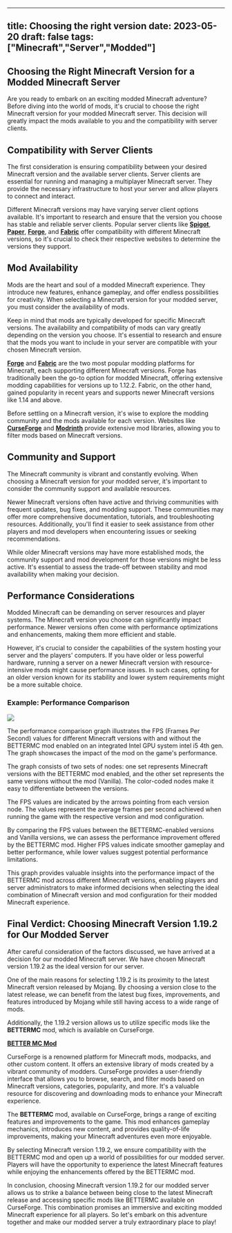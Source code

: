 
---
title: Choosing the right version
date: 2023-05-20
draft: false
tags: ["Minecraft","Server","Modded"]
---

## Choosing the Right Minecraft Version for a Modded Minecraft Server

Are you ready to embark on an exciting modded Minecraft adventure? Before diving into the world of mods, it's crucial to choose the right Minecraft version for your modded Minecraft server. This decision will greatly impact the mods available to you and the compatibility with server clients.

## Compatibility with Server Clients

The first consideration is ensuring compatibility between your desired Minecraft version and the available server clients. Server clients are essential for running and managing a multiplayer Minecraft server. They provide the necessary infrastructure to host your server and allow players to connect and interact.

Different Minecraft versions may have varying server client options available. It's important to research and ensure that the version you choose has stable and reliable server clients. Popular server clients like **[Spigot](https://www.spigotmc.org/)**, **[Paper](https://papermc.io/)**, **[Forge](https://files.minecraftforge.net/net/minecraftforge/forge/)**, and **[Fabric](https://fabricmc.net/)** offer compatibility with different Minecraft versions, so it's crucial to check their respective websites to determine the versions they support.

## Mod Availability

Mods are the heart and soul of a modded Minecraft experience. They introduce new features, enhance gameplay, and offer endless possibilities for creativity. When selecting a Minecraft version for your modded server, you must consider the availability of mods.

Keep in mind that mods are typically developed for specific Minecraft versions. The availability and compatibility of mods can vary greatly depending on the version you choose. It's essential to research and ensure that the mods you want to include in your server are compatible with your chosen Minecraft version.

**[Forge](https://files.minecraftforge.net/net/minecraftforge/forge/)** and **[Fabric](https://fabricmc.net/)** are the two most popular modding platforms for Minecraft, each supporting different Minecraft versions. Forge has traditionally been the go-to option for modded Minecraft, offering extensive modding capabilities for versions up to 1.12.2. Fabric, on the other hand, gained popularity in recent years and supports newer Minecraft versions like 1.14 and above.

Before settling on a Minecraft version, it's wise to explore the modding community and the mods available for each version. Websites like **[CurseForge](https://www.curseforge.com/)** and **[Modrinth](https://modrinth.com/)** provide extensive mod libraries, allowing you to filter mods based on Minecraft versions.


## Community and Support

The Minecraft community is vibrant and constantly evolving. When choosing a Minecraft version for your modded server, it's important to consider the community support and available resources.

Newer Minecraft versions often have active and thriving communities with frequent updates, bug fixes, and modding support. These communities may offer more comprehensive documentation, tutorials, and troubleshooting resources. Additionally, you'll find it easier to seek assistance from other players and mod developers when encountering issues or seeking recommendations.

While older Minecraft versions may have more established mods, the community support and mod development for those versions might be less active. It's essential to assess the trade-off between stability and mod availability when making your decision.

## Performance Considerations

Modded Minecraft can be demanding on server resources and player systems. The Minecraft version you choose can significantly impact performance. Newer versions often come with performance optimizations and enhancements, making them more efficient and stable.

However, it's crucial to consider the capabilities of the system hosting your server and the players' computers. If you have older or less powerful hardware, running a server on a newer Minecraft version with resource-intensive mods might cause performance issues. In such cases, opting for an older version known for its stability and lower system requirements might be a more suitable choice.

### Example: Performance Comparison

[![](https://mermaid.ink/img/pako:eNp901tvgjAYgOG_QuoNJkqAcigsWcLROWUaNbvippE6iRwM1mxG_e-DSSq4CFdA3qd8JekZrPOIABN8FXi_5aaLMOPK60BPCeEsbhMnidnzfQOJ4uBAi3xHzJ6nqRJ7HH7HEd2a8v7npUkdRlVdlhtUsSSjm3qMOpKoM9oa4gkdMerZ0L5T10VQ7abjmiLbgYrFqIYMH6JuOqmp4li-ev9NECEPOt00qKko2o6rMCqKhm7p3XRWU1kyNB8yKhm65srPqMVLgqQISp8bDl8vtrdaeYvAuXA2D0XOny_7t8ypMlWQHzOXV5qZV2WaoD5mPg_VRjaqMuP_am88RI1s3JrtE2fl9vCFe-fl5mKT1mismrY_GbQmY9VHe5uz1mCsmvNQriswACkpUhxH5RE5VyoEdEtSEgKzvI1wsQtBmF3LDh9pvjxla2DS4kgG4LiPMCVujMuTlQJzg5ND-ZZEMc2L4Hbm_o7e9Re9_wd5?type=png)](https://mermaid.live/edit#pako:eNp901tvgjAYgOG_QuoNJkqAcigsWcLROWUaNbvippE6iRwM1mxG_e-DSSq4CFdA3qd8JekZrPOIABN8FXi_5aaLMOPK60BPCeEsbhMnidnzfQOJ4uBAi3xHzJ6nqRJ7HH7HEd2a8v7npUkdRlVdlhtUsSSjm3qMOpKoM9oa4gkdMerZ0L5T10VQ7abjmiLbgYrFqIYMH6JuOqmp4li-ev9NECEPOt00qKko2o6rMCqKhm7p3XRWU1kyNB8yKhm65srPqMVLgqQISp8bDl8vtrdaeYvAuXA2D0XOny_7t8ypMlWQHzOXV5qZV2WaoD5mPg_VRjaqMuP_am88RI1s3JrtE2fl9vCFe-fl5mKT1mismrY_GbQmY9VHe5uz1mCsmvNQriswACkpUhxH5RE5VyoEdEtSEgKzvI1wsQtBmF3LDh9pvjxla2DS4kgG4LiPMCVujMuTlQJzg5ND-ZZEMc2L4Hbm_o7e9Re9_wd5)

The performance comparison graph illustrates the FPS (Frames Per Second) values for different Minecraft versions with and without the BETTERMC mod enabled on an integrated Intel GPU system intel i5 4th gen. The graph showcases the impact of the mod on the game's performance.

The graph consists of two sets of nodes: one set represents Minecraft versions with the BETTERMC mod enabled, and the other set represents the same versions without the mod (Vanilla). The color-coded nodes make it easy to differentiate between the versions.

The FPS values are indicated by the arrows pointing from each version node. The values represent the average frames per second achieved when running the game with the respective version and mod configuration.

By comparing the FPS values between the BETTERMC-enabled versions and Vanilla versions, we can assess the performance improvement offered by the BETTERMC mod. Higher FPS values indicate smoother gameplay and better performance, while lower values suggest potential performance limitations.

This graph provides valuable insights into the performance impact of the BETTERMC mod across different Minecraft versions, enabling players and server administrators to make informed decisions when selecting the ideal combination of Minecraft version and mod configuration for their modded Minecraft experience.

## Final Verdict: Choosing Minecraft Version 1.19.2 for Our Modded Server

After careful consideration of the factors discussed, we have arrived at a decision for our modded Minecraft server. We have chosen Minecraft version 1.19.2 as the ideal version for our server.

One of the main reasons for selecting 1.19.2 is its proximity to the latest Minecraft version released by Mojang. By choosing a version close to the latest release, we can benefit from the latest bug fixes, improvements, and features introduced by Mojang while still having access to a wide range of mods.

Additionally, the 1.19.2 version allows us to utilize specific mods like the **BETTERMC** mod, which is available on CurseForge.

**[BETTER MC Mod](https://www.curseforge.com/minecraft/modpacks/better-mc-fabric)**

CurseForge is a renowned platform for Minecraft mods, modpacks, and other custom content. It offers an extensive library of mods created by a vibrant community of modders. CurseForge provides a user-friendly interface that allows you to browse, search, and filter mods based on Minecraft versions, categories, popularity, and more. It's a valuable resource for discovering and downloading mods to enhance your Minecraft experience.

The **BETTERMC** mod, available on CurseForge, brings a range of exciting features and improvements to the game. This mod enhances gameplay mechanics, introduces new content, and provides quality-of-life improvements, making your Minecraft adventures even more enjoyable.

By selecting Minecraft version 1.19.2, we ensure compatibility with the BETTERMC mod and open up a world of possibilities for our modded server. Players will have the opportunity to experience the latest Minecraft features while enjoying the enhancements offered by the BETTERMC mod.

In conclusion, choosing Minecraft version 1.19.2 for our modded server allows us to strike a balance between being close to the latest Minecraft release and accessing specific mods like BETTERMC available on CurseForge. This combination promises an immersive and exciting modded Minecraft experience for all players. So let's embark on this adventure together and make our modded server a truly extraordinary place to play!


